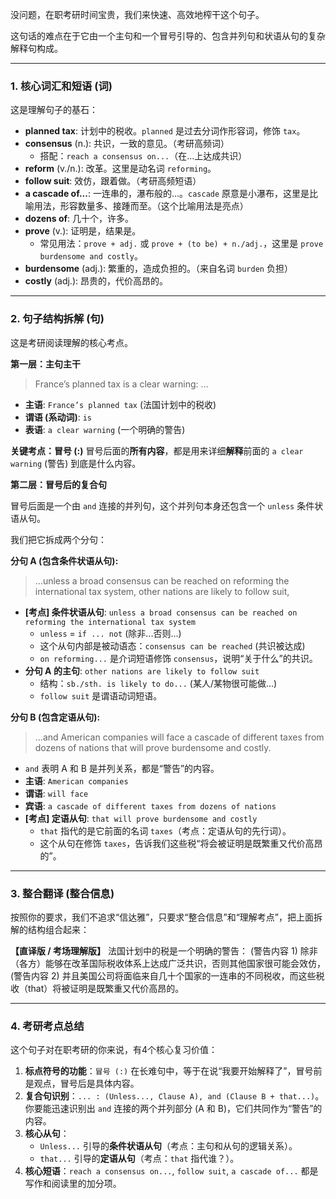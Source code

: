 没问题，在职考研时间宝贵，我们来快速、高效地榨干这个句子。

这句话的难点在于它由一个主句和一个冒号引导的、包含并列句和状语从句的复杂解释句构成。

------



### 1. 核心词汇和短语 (词)



这是理解句子的基石：

- **planned tax**: 计划中的税收。`planned` 是过去分词作形容词，修饰 `tax`。
- **consensus** (n.): 共识，一致的意见。（考研高频词）
  - 搭配：`reach a consensus on...`（在...上达成共识）
- **reform** (v./n.): 改革。这里是动名词 `reforming`。
- **follow suit**: 效仿，跟着做。（考研高频短语）
- **a cascade of...**: 一连串的，瀑布般的...。`cascade` 原意是小瀑布，这里是比喻用法，形容数量多、接踵而至。（这个比喻用法是亮点）
- **dozens of**: 几十个，许多。
- **prove** (v.): 证明是，结果是。
  - 常见用法：`prove + adj.` 或 `prove + (to be) + n./adj.`，这里是 `prove burdensome and costly`。
- **burdensome** (adj.): 繁重的，造成负担的。（来自名词 `burden` 负担）
- **costly** (adj.): 昂贵的，代价高昂的。

------



### 2. 句子结构拆解 (句)



这是考研阅读理解的核心考点。

**第一层：主句主干**

> France’s planned tax is a clear warning: ...

- **主语**: `France’s planned tax` (法国计划中的税收)
- **谓语 (系动词)**: `is`
- **表语**: `a clear warning` (一个明确的警告)

**关键考点：冒号 (:)** 冒号后面的**所有内容**，都是用来详细**解释**前面的 `a clear warning` (警告) 到底是什么内容。

**第二层：冒号后的复合句**

冒号后面是一个由 `and` 连接的并列句，这个并列句本身还包含一个 `unless` 条件状语从句。

我们把它拆成两个分句：

**分句 A (包含条件状语从句):**

> ...unless a broad consensus can be reached on reforming the international tax system, other nations are likely to follow suit,

- **[考点] 条件状语从句**: `unless a broad consensus can be reached on reforming the international tax system`
  - `unless` = `if ... not` (除非...否则...)
  - 这个从句内部是被动语态：`consensus can be reached` (共识被达成)
  - `on reforming...` 是介词短语修饰 `consensus`，说明“关于什么”的共识。
- **分句 A 的主句**: `other nations are likely to follow suit`
  - 结构：`sb./sth. is likely to do...` (某人/某物很可能做...)
  - `follow suit` 是谓语动词短语。

**分句 B (包含定语从句):**

> ...and American companies will face a cascade of different taxes from dozens of nations that will prove burdensome and costly.

- `and` 表明 A 和 B 是并列关系，都是“警告”的内容。
- **主语**: `American companies`
- **谓语**: `will face`
- **宾语**: `a cascade of different taxes from dozens of nations`
- **[考点] 定语从句**: `that will prove burdensome and costly`
  - `that` 指代的是它前面的名词 `taxes`（考点：定语从句的先行词）。
  - 这个从句在修饰 `taxes`，告诉我们这些税“将会被证明是既繁重又代价高昂的”。

------



### 3. 整合翻译 (整合信息)



按照你的要求，我们不追求“信达雅”，只要求“整合信息”和“理解考点”，把上面拆解的结构组合起来：

**【直译版 / 考场理解版】** 法国计划中的税是一个明确的警告： (警告内容 1) 除非（各方）能够在改革国际税收体系上达成广泛共识，否则其他国家很可能会效仿， (警告内容 2) 并且美国公司将面临来自几十个国家的一连串的不同税收，而这些税收（that）将被证明是既繁重又代价高昂的。

------



### 4. 考研考点总结



这个句子对在职考研的你来说，有4个核心复习价值：

1. **标点符号的功能**：`冒号 (:)` 在长难句中，等于在说“我要开始解释了”，冒号前是观点，冒号后是具体内容。
2. **复合句识别**：`... : (Unless..., Clause A), and (Clause B + that...)`。你要能迅速识别出 `and` 连接的两个并列部分 (A 和 B)，它们共同作为“警告”的内容。
3. **核心从句**：
   - `Unless...` 引导的**条件状语从句**（考点：主句和从句的逻辑关系）。
   - `that...` 引导的**定语从句**（考点：`that` 指代谁？）。
4. **核心短语**：`reach a consensus on...`, `follow suit`, `a cascade of...` 都是写作和阅读里的加分项。